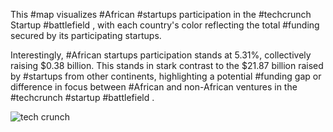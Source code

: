 This #map visualizes #African #startups participation in the #techcrunch Startup #battlefield , with each country's color reflecting the total #funding secured by its participating startups.

Interestingly, #African startups participation stands at 5.31%, collectively raising $0.38 billion. This stands in stark contrast to the $21.87 billion raised by #startups from other continents, highlighting a potential #funding gap or difference in focus between #African and non-African ventures in the #techcrunch #startup #battlefield .

![tech crunch](https://github.com/ThePointAnalytics/Africa-Startups-in-Tech-Crunch-Battlefield/assets/157687018/00e469d3-ec74-47f5-83b6-ac2da39a5d0b)
